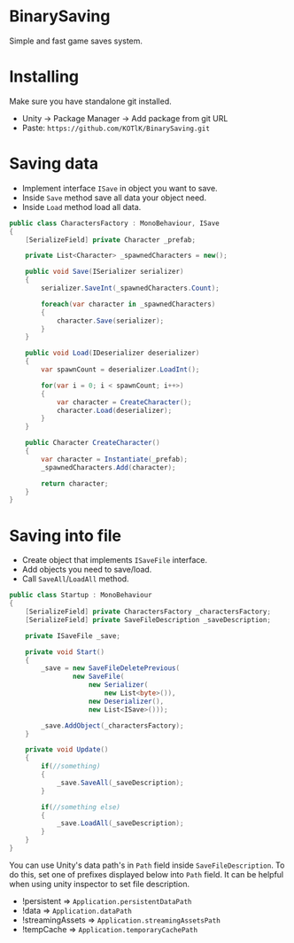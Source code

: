 # BinarySaving
Simple and fast game saves system.

# Installing

Make sure you have standalone git installed.

- Unity -> Package Manager -> Add package from git URL
- Paste: `https://github.com/KOTlK/BinarySaving.git`

# Saving data

- Implement interface `ISave` in object you want to save.
- Inside `Save` method save all data your object need.
- Inside `Load` method load all data.
``` C#
public class CharactersFactory : MonoBehaviour, ISave
{
    [SerializeField] private Character _prefab;

    private List<Character> _spawnedCharacters = new();

    public void Save(ISerializer serializer)
    {
        serializer.SaveInt(_spawnedCharacters.Count);

        foreach(var character in _spawnedCharacters)
        {
            character.Save(serializer);
        }
    }

    public void Load(IDeserializer deserializer)
    {
        var spawnCount = deserializer.LoadInt();

        for(var i = 0; i < spawnCount; i++>)
        {
            var character = CreateCharacter();
            character.Load(deserializer);
        }
    }

    public Character CreateCharacter()
    {
        var character = Instantiate(_prefab);
        _spawnedCharacters.Add(character);

        return character;
    }
}
```

# Saving into file

- Create object that implements `ISaveFile` interface.
- Add objects you need to save/load.
- Call `SaveAll`/`LoadAll` method.

``` C#
public class Startup : MonoBehaviour
{
    [SerializeField] private CharactersFactory _charactersFactory;
    [SerializeField] private SaveFileDescription _saveDescription;

    private ISaveFile _save;

    private void Start()
    {
        _save = new SaveFileDeletePrevious(
                new SaveFile(
                    new Serializer(
                        new List<byte>()),
                    new Deserializer(),
                    new List<ISave>()));

        _save.AddObject(_charactersFactory);
    }

    private void Update()
    {
        if(//something)
        {
            _save.SaveAll(_saveDescription);
        }

        if(//something else)
        {
            _save.LoadAll(_saveDescription);
        }
    }
}
```

You can use Unity's data path's in `Path` field inside `SaveFileDescription`.
To do this, set one of prefixes displayed below into `Path` field. It can be helpful when using unity inspector to set file description.

- !persistent => `Application.persistentDataPath`
- !data => `Application.dataPath`
- !streamingAssets => `Application.streamingAssetsPath`
- !tempCache => `Application.temporaryCachePath`